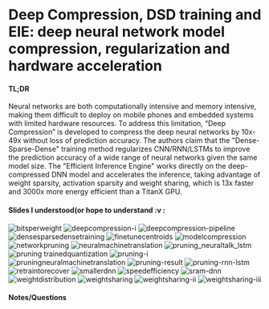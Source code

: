 Deep Compression, DSD training and EIE: deep neural network model compression, regularization and hardware acceleration 
========================================================================================================================

#### TL;DR
Neural networks are both computationally intensive and memory intensive, making them difficult to deploy on mobile phones and embedded systems with limited hardware resources. To address this limitation, “Deep Compression” is developed to compress the deep neural networks by 10x-49x without loss of prediction accuracy. The authors claim that the "Dense-Sparse-Dense" training method regularizes CNN/RNN/LSTMs to improve the prediction accuracy of a wide range of neural networks given the same model size. The "Efficient Inference Engine" works directly on the deep-compressed DNN model and accelerates the inference, taking advantage of weight sparsity, activation sparsity and weight sharing, which is 13x faster and 3000x more energy efficient than a TitanX GPU.

#### Slides I understood(or hope to understand :v : 
![bitsperweight](https://cloud.githubusercontent.com/assets/7057078/15988105/4eae4fb6-2ff9-11e6-8692-bd856fd91e24.PNG)
![deepcompression-i](https://cloud.githubusercontent.com/assets/7057078/15988108/4eaed4f4-2ff9-11e6-8e49-63d52fed8366.PNG)
![deepcompression-pipeline](https://cloud.githubusercontent.com/assets/7057078/15988107/4eaee0f2-2ff9-11e6-8d05-690dbc56415d.PNG)
![densesparsedensetraining](https://cloud.githubusercontent.com/assets/7057078/15988109/4eb2294c-2ff9-11e6-96ba-315f1f54deff.PNG)
![finetunecentroids](https://cloud.githubusercontent.com/assets/7057078/15988106/4eae700e-2ff9-11e6-99e7-7e3281107589.PNG)
![modelcompression](https://cloud.githubusercontent.com/assets/7057078/15988110/4eb4de12-2ff9-11e6-9c7b-e1a4be610efb.PNG)
![networkpruning](https://cloud.githubusercontent.com/assets/7057078/15988114/4ec0547c-2ff9-11e6-8f7b-0397e0b5ff4a.PNG)
![neuralmachinetranslation](https://cloud.githubusercontent.com/assets/7057078/15988111/4ebc5a66-2ff9-11e6-8716-f16d5bba6d34.PNG)
![pruning_neuraltalk_lstm](https://cloud.githubusercontent.com/assets/7057078/15988113/4ebdc630-2ff9-11e6-9e6d-b5fed8086bd6.PNG)
![pruning trainedquantization](https://cloud.githubusercontent.com/assets/7057078/15988112/4ebd8b5c-2ff9-11e6-848d-6fb2a45d1c50.PNG)
![pruning-i](https://cloud.githubusercontent.com/assets/7057078/15988115/4ec0f260-2ff9-11e6-8eb1-31e7bd152844.PNG)
![pruningneuralmachinetranslation](https://cloud.githubusercontent.com/assets/7057078/15988116/4ec4f5c2-2ff9-11e6-818b-f374a40763ad.PNG)
![pruning-result](https://cloud.githubusercontent.com/assets/7057078/15988117/4ecaa3a0-2ff9-11e6-966f-fe88bec6fb97.PNG)
![pruning-rnn-lstm](https://cloud.githubusercontent.com/assets/7057078/15988119/4ecc9390-2ff9-11e6-8b91-a2ec2ab47b42.PNG)
![retraintorecover](https://cloud.githubusercontent.com/assets/7057078/15988118/4ecb9f26-2ff9-11e6-9713-ecdb5ae710f8.PNG)
![smallerdnn](https://cloud.githubusercontent.com/assets/7057078/15988120/4ece74ee-2ff9-11e6-9550-62a2d2565fe4.PNG)
![speedefficiency](https://cloud.githubusercontent.com/assets/7057078/15988121/4ecffb0c-2ff9-11e6-84f6-a03ff904c551.PNG)
![sram-dnn](https://cloud.githubusercontent.com/assets/7057078/15988122/4ed404e0-2ff9-11e6-864a-f7709c6237ed.PNG)
![weightdistribution](https://cloud.githubusercontent.com/assets/7057078/15988123/4ed91c0a-2ff9-11e6-8a5f-cecb97ee16c0.PNG)
![weightsharing](https://cloud.githubusercontent.com/assets/7057078/15988124/4ed9d00a-2ff9-11e6-85b9-ff32fadcc689.PNG)
![weightsharing-ii](https://cloud.githubusercontent.com/assets/7057078/15988125/4edc1bf8-2ff9-11e6-8fb3-fe811cc20d3d.PNG)
![weightsharing-iii](https://cloud.githubusercontent.com/assets/7057078/15988126/4edfabba-2ff9-11e6-9b6a-93257966acae.PNG)


#### Notes/Questions
